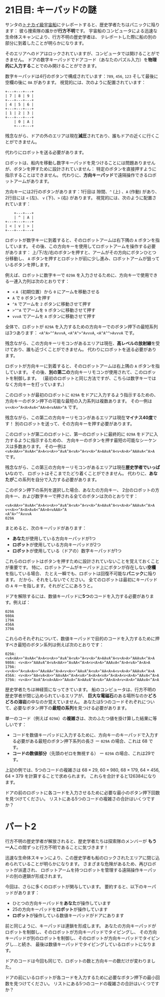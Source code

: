 # 21日目: キーパッドの謎

サンタの[トナカイ級宇宙船](../2019/day25.md)にテレポートすると、歴史学者たちはパニックに陥ります：
彼ら捜索隊の誰かが**行方不明**です。
宇宙船のコンピュータによる迅速な生命体スキャンにより、行方不明の歴史学者は、
テレポートした際に船の別の部分に到着したことが明らかになります。

そのエリアへのドアはロックされていますが、コンピュータでは開けることができません。
ドアの数字キーパッドでドアコード（あなたのパズル入力）を**物理的に入力する**ことでのみ開けることができます。

数字キーパッドは4行のボタンで構成されています：`789`, `456`, `123` そして最後に空欄の後に `0A` があります。
視覚的には、次のように配置されています：

```
+---+---+---+
| 7 | 8 | 9 |
+---+---+---+
| 4 | 5 | 6 |
+---+---+---+
| 1 | 2 | 3 |
+---+---+---+
    | 0 | A |
    +---+---+
```

残念ながら、ドアの外のエリアは現在**減圧**されており、誰もドアの近くに行くことができません。
<!--なら開けたらダメなのでは？ -->
代わりにロボットを送る必要があります。

ロボットは、船内を移動し数字キーパッドを見つけることには問題ありませんが、ボタンを押すために設計されていません：
特定のボタンを直接押すように指示することはできません。
代わりに、**方向キーパッド**で遠隔操作できるロボットアームがあります。

方向キーには2行のボタンがあります：1行目は 隙間、`^` (上) 、`A` (作動) があり、
2行目には `<` (左)、 `v` (下)、`>` (右) があります。
視覚的には、次のように配置されています：

```
    +---+---+
    | ^ | A |
+---+---+---+
| < | v | > |
+---+---+---+
```

ロボットが数字キーに到着すると、そのロボットアームは右下隅の `A` ボタンを指しています。
その後、この方向キーを使用してロボットアームを操作する必要があります：
上/下/左/右のボタンを押すと、アームがその方向にボタンひとつ分移動し、
`A` ボタンを押すとロボットが前に少し進み、ロボットアームが狙っているボタンを押します。

例えば、ロボットに数字キーで `029A` を入力させるために、方向キーで使用できる一連入力列は次のとおりです：

- `<` `A`（初期位置）から `0` にアームを移動させる
- `A` で `0` ボタンを押す
- `^A` でアームを `2` ボタンに移動させて押す
- `>^^A` でアームを `9` ボタンに移動させて押す
- `vvvA` でアームを `A` ボタンに移動させて押す

全体で、ロボットが `029A` を入力するための方向キーでのボタン押下の最短系列は3つあります：
`<A^A>^^AvvvA`, `<A^A^>^AvvvA`, `<A^A^^>AvvvA` です。

残念ながら、この方向キーリモコンがあるエリアは現在、**高レベルの放射線**を受けており、誰も近づくことができません。
代わりにロボットを送る必要があります。

ロボットが方向キーに到着すると、そのロボットアームは右上隅の `A` ボタンを指しています。
その後、**別の第二の**方向キーリモコンが使用されて、このロボットを制御します。
（最初のロボットと同じ方法ですが、こちらは数字キーではなく方向キーを打っています。）

このロボットが最初のロボットに `029A` をドアに入力するよう指示するための、
方向キーのボタン押下の可能な最短の入力系列は複数あります。
その一例は `v<<A>>^A<A>AvA<^AA>A<vAAA>^A` です。

残念ながら、この第二の方向キーリモコンがあるエリアは現在**マイナス40度**です！
別のロボットを送って、その方向キーを押す必要があります。

このロボットが第二のロボットに、第一のロボットに最終的に `029A` をドアに入力するように指示するための、
方向キーのボタンを押す最短の可能なシーケンスは多数あります。
その一例は `<vA<AA>>^AvAA<^A>A<v<A>>^AvA^A<vA>^A<v<A>^A>AAvA^A<v<A>A>^AAAvA<^A>A` です。

残念ながら、この第三の方向キーリモコンがあるエリアは現在**歴史学者でいっぱい**なので、
ロボットはそこまでたどり着くことができません。
代わりに、**あなたが**この系列を自分で入力する必要があります。

このボタン押下の系列を選択した場合、あなたの方向キー、
2台のロボットの方向キー、および数字キーで押される全てのボタンは次のとおりです：

```
<vA<AA>>^AvAA<^A>A<v<A>>^AvA^A<vA>^A<v<A>^A>AAvA^A<v<A>A>^AAAvA<^A>A
v<<A>>^A<A>AvA<^AA>A<vAAA>^A
<A^A>^^AvvvA
029A
```

まとめると、次のキーパッドがあります：

- **あなた**が使用している方向キーパッドが1つ
- **ロボット**が使用している方向キーパッドが2つ
- **ロボット**が使用している（ドアの）数字キーパッドが1つ

これらのロボットはボタンを押すために設計されていないことを覚えておくことが重要です。
特に、ロボットアームがキーパッド上にボタンが存在しない**空欄**を指している場合、
たとえ一瞬でも、ロボットは回復不可能な**パニック**に陥ります。
だから、それをしないでください。
全てのロボットは最初にキーパッドの `A` キーを指します。それがどこにあろうと。

ドアを解除するには、数値キーパッドに**5つ**のコードを入力する必要があります。例えば：

```
029A
980A
179A
456A
379A
```

これらのそれぞれについて、数値キーパッドで目的のコードを入力するために押すべき最短のボタン系列は例えば次のとおりです：

```
029A: <vA<AA>>^AvAA<^A>A<v<A>>^AvA^A<vA>^A<v<A>^A>AAvA^A<v<A>A>^AAAvA<^A>A
980A: <v<A>>^AAAvA^A<vA<AA>>^AvAA<^A>A<v<A>A>^AAAvA<^A>A<vA>^A<A>A
179A: <v<A>>^A<vA<A>>^AAvAA<^A>A<v<A>>^AAvA^A<vA>^AA<A>A<v<A>A>^AAAvA<^A>A
456A: <v<A>>^AA<vA<A>>^AAvAA<^A>A<vA>^A<A>A<vA>^A<A>A<v<A>A>^AAvA<^A>A
379A: <v<A>>^AvA^A<vA<AA>>^AAvA<^A>AAvA^A<vA>^AA<A>A<v<A>A>^AAAvA<^A>A
```

歴史学者たちは神経質になってきています。
船のコンピュータは、行方不明の歴史学者が閉じ込められているエリアが、
**巨大な電磁石**のある場所なのか**どろどろの溶岩**の中なのか覚えていません。
あなたは5つのコードそれぞれについて、必要なボタン押下の**最短の系列**を見つける必要があります。

単一のコード（例えば `029A`）の**複雑さ**は、次のふたつ値を掛け算した結果に等しいです：

- コードを数値キーパッドに入力するために、方向キーのキーパッドで入力する必要がある最短のボタン押下系列の長さ
ー `029A` の場合、これは 68 です。
- **コードの数値部分**（先頭のゼロを無視する）
ー `029A` の場合、これは29です。

上記の例では、5つのコードの複雑さは $68 \times 29$, $60 \times 980$, $68 \times 179$,
$64 \times 456$, $64 \times 379$ を計算することで求められます。
これらを合計すると126384になります。

ドアの前のロボットに各コードを入力させるために必要な最小のボタン押下回数を見つけてください。
リストにある5つのコードの複雑さの合計はいくつですか？

# パート2

行方不明の歴史学者が解放されると、歴史学者たちは探索隊のメンバーが
**もう一人**この間ずっと行方不明であることに気づきます！

迅速な生命体スキャンにより、この歴史学者も船のロックされたエリアに閉じ込められていることが明らかになります。
さまざまな危険があるため、再びロボットが派遣され、
ロボットアームを持つロボットを管理する遠隔操作キーパッドの別の連鎖が形成されます。

今回は、さらに多くのロボットが関与しています。
要約すると、以下のキーパッドがあります：

- ひとつの方向キーパッドを**あなた**が操作しています
- 25の方向キーパッドを**ロボット**が操作しています
- **ロボット**が操作している数値キーパッドがドアにあります

前と同じように、キーパッドは連鎖を形成します。
あなたの方向キーパッドがロボットを制御し、そのロボットが方向キーパッドでタイピングし、
その方向キーパッドが別のロボットを制御し、そのロボットが方向キーパッドでタイピングし…と続き、
最後は数値キーパッドでタイピングしているロボットになります。

ドアのコードは今回も同じで、ロボットの数と方向キーの数だけが変わりました。

ドアの前にいるロボットが各コードを入力するために必要なボタン押下の最小回数を見つけてください。
リストにある5つのコードの複雑さの合計はいくつですか？

